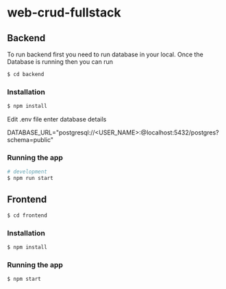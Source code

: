 # web-crud-fullstack

## Backend
To run backend first you need to run database in your local.
Once the Database is running then you can run

```bash
$ cd backend
```

### Installation

```bash
$ npm install
```


Edit .env file enter database details 

DATABASE_URL="postgresql://<USER_NAME>:<PASSWORD>@localhost:5432/postgres?schema=public"


### Running the app

```bash
# development
$ npm run start
```


## Frontend

```bash
$ cd frontend
```
### Installation

```bash
$ npm install
```

### Running the app

```bash
$ npm start
```
